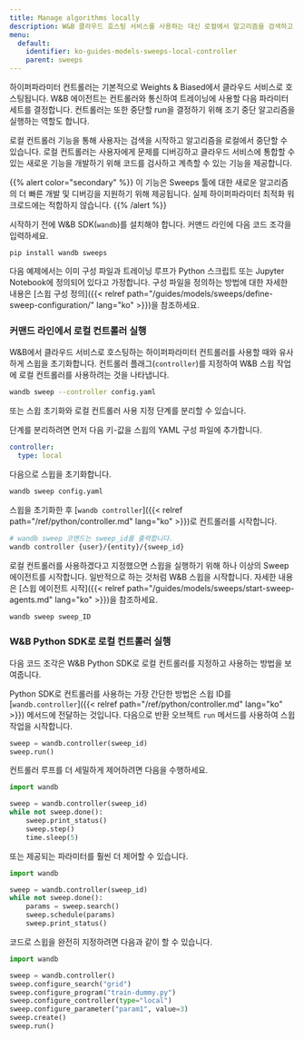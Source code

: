 ```yaml
---
title: Manage algorithms locally
description: W&B 클라우드 호스팅 서비스를 사용하는 대신 로컬에서 알고리즘을 검색하고 중지합니다.
menu:
  default:
    identifier: ko-guides-models-sweeps-local-controller
    parent: sweeps
---
```


하이퍼파라미터 컨트롤러는 기본적으로 Weights & Biased에서 클라우드 서비스로 호스팅됩니다. W&B 에이전트는 컨트롤러와 통신하여 트레이닝에 사용할 다음 파라미터 세트를 결정합니다. 컨트롤러는 또한 중단할 run을 결정하기 위해 조기 중단 알고리즘을 실행하는 역할도 합니다.

로컬 컨트롤러 기능을 통해 사용자는 검색을 시작하고 알고리즘을 로컬에서 중단할 수 있습니다. 로컬 컨트롤러는 사용자에게 문제를 디버깅하고 클라우드 서비스에 통합할 수 있는 새로운 기능을 개발하기 위해 코드를 검사하고 계측할 수 있는 기능을 제공합니다.

{{% alert color="secondary" %}}
이 기능은 Sweeps 툴에 대한 새로운 알고리즘의 더 빠른 개발 및 디버깅을 지원하기 위해 제공됩니다. 실제 하이퍼파라미터 최적화 워크로드에는 적합하지 않습니다.
{{% /alert %}}

시작하기 전에 W&B SDK(`wandb`)를 설치해야 합니다. 커맨드 라인에 다음 코드 조각을 입력하세요.

```
pip install wandb sweeps
```

다음 예제에서는 이미 구성 파일과 트레이닝 루프가 Python 스크립트 또는 Jupyter Notebook에 정의되어 있다고 가정합니다. 구성 파일을 정의하는 방법에 대한 자세한 내용은 [스윕 구성 정의]({{< relref path="/guides/models/sweeps/define-sweep-configuration/" lang="ko" >}})을 참조하세요.

### 커맨드 라인에서 로컬 컨트롤러 실행

W&B에서 클라우드 서비스로 호스팅하는 하이퍼파라미터 컨트롤러를 사용할 때와 유사하게 스윕을 초기화합니다. 컨트롤러 플래그(`controller`)를 지정하여 W&B 스윕 작업에 로컬 컨트롤러를 사용하려는 것을 나타냅니다.

```bash
wandb sweep --controller config.yaml
```

또는 스윕 초기화와 로컬 컨트롤러 사용 지정 단계를 분리할 수 있습니다.

단계를 분리하려면 먼저 다음 키-값을 스윕의 YAML 구성 파일에 추가합니다.

```yaml
controller:
  type: local
```

다음으로 스윕을 초기화합니다.

```bash
wandb sweep config.yaml
```

스윕을 초기화한 후 [`wandb controller`]({{< relref path="/ref/python/controller.md" lang="ko" >}})로 컨트롤러를 시작합니다.

```bash
# wandb sweep 코맨드는 sweep_id를 출력합니다.
wandb controller {user}/{entity}/{sweep_id}
```

로컬 컨트롤러를 사용하겠다고 지정했으면 스윕을 실행하기 위해 하나 이상의 Sweep 에이전트를 시작합니다. 일반적으로 하는 것처럼 W&B 스윕을 시작합니다. 자세한 내용은 [스윕 에이전트 시작]({{< relref path="/guides/models/sweeps/start-sweep-agents.md" lang="ko" >}})을 참조하세요.

```bash
wandb sweep sweep_ID
```

### W&B Python SDK로 로컬 컨트롤러 실행

다음 코드 조각은 W&B Python SDK로 로컬 컨트롤러를 지정하고 사용하는 방법을 보여줍니다.

Python SDK로 컨트롤러를 사용하는 가장 간단한 방법은 스윕 ID를 [`wandb.controller`]({{< relref path="/ref/python/controller.md" lang="ko" >}}) 메서드에 전달하는 것입니다. 다음으로 반환 오브젝트 `run` 메서드를 사용하여 스윕 작업을 시작합니다.

```python
sweep = wandb.controller(sweep_id)
sweep.run()
```

컨트롤러 루프를 더 세밀하게 제어하려면 다음을 수행하세요.

```python
import wandb

sweep = wandb.controller(sweep_id)
while not sweep.done():
    sweep.print_status()
    sweep.step()
    time.sleep(5)
```

또는 제공되는 파라미터를 훨씬 더 제어할 수 있습니다.

```python
import wandb

sweep = wandb.controller(sweep_id)
while not sweep.done():
    params = sweep.search()
    sweep.schedule(params)
    sweep.print_status()
```

코드로 스윕을 완전히 지정하려면 다음과 같이 할 수 있습니다.

```python
import wandb

sweep = wandb.controller()
sweep.configure_search("grid")
sweep.configure_program("train-dummy.py")
sweep.configure_controller(type="local")
sweep.configure_parameter("param1", value=3)
sweep.create()
sweep.run()
```
